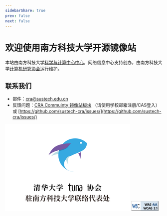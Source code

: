 ```yaml
---
sidebarShare: true
prev: false
next: false
---
```


# 欢迎使用南方科技大学开源镜像站

本站由南方科技大学[科学与计算中心中心](https://hpc.sustech.edu.cn)，网络信息中心支持创办，由南方科技大学[计算机研究协会](https://www.cra.moe/)运行维护。

## 联系我们

- 邮件：[cra@sustech.edu.cn](mailto:cra@sustech.edu.cn)
- 反馈问题：[CRA Commuinty 镜像站板块](https://c.cra.moe/c/cra-service/mirrors/9) （请使用学校邮箱注册/CAS登入）或 [https://github.com/sustech-cra/issues/](https://github.com/sustech-cra/issues/)

<img src="./tuna-sustech.svg" alt="W3C WAI-AA WCAG 2.1" width="400">

<img src="./wcag2.1AA-blue-v.png" alt="W3C WAI-AA WCAG 2.1" width="88" height="32">



